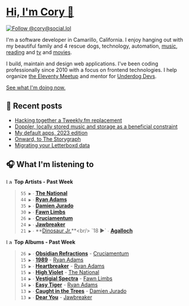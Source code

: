 # [Hi, I'm Cory 👋](https://coryd.dev)

[![Follow @cory@social.lol](https://img.shields.io/mastodon/follow/109606224363698309?domain=https%3A%2F%2Fsocial.lol&style=for-the-badge&logo=Mastodon&logoColor=white&labelColor=6364FF)](https://social.lol/@cory)

I'm a software developer in Camarillo, California. I enjoy hanging out with my beautiful family and 4 rescue dogs, technology, automation, [music](https://last.fm/user/coryd_), [reading](https://app.thestorygraph.com/profile/coryd) and [tv](https://trakt.tv/users/cdransf) and [movies](https://trakt.tv/users/cdransf).

I build, maintain and design web applications. I've been coding professionally since 2010 with a focus on frontend technologies. I help organize [the Eleventy Meetup](https://11tymeetup.dev/) and mentor for [Underdog Devs](https://www.underdogdevs.org/).

[See what I'm doing now.](https://coryd.dev/now)

## 📝 Recent posts

<!-- BLOGPOSTS:START -->
- [Hacking together a Tweekly.fm replacement](https://coryd.dev/posts/2023/hacking-together-a-tweeklyfm-repalcement/)
- [Doppler, locally stored music and storage as a beneficial constraint](https://coryd.dev/posts/2023/locally-stored-music-and-storage-as-a-meaningful-constraint/)
- [My default apps, 2023 edition](https://coryd.dev/posts/2023/default-apps-2023/)
- [Onward, to The Storygraph](https://coryd.dev/posts/2023/onward-to-the-storygraph/)
- [Migrating your Letterboxd data](https://coryd.dev/posts/2023/migrating-your-letterboxd-data/)
<!-- BLOGPOSTS:END -->

## 🎧 What I'm listening to

<!--START_LASTFM_ARTISTS:{"period": "7day", "rows": 8}-->
<a href="https://last.fm" target="_blank"><img src="https://user-images.githubusercontent.com/17434202/215290617-e793598d-d7c9-428f-9975-156db1ba89cc.svg" alt="Last.fm Logo" width="18" height="13"/></a> **Top Artists - Past Week**

> `55 ▶️` ∙ **[The National](https://www.last.fm/music/The+National)**<br/>
> `44 ▶️` ∙ **[Ryan Adams](https://www.last.fm/music/Ryan+Adams)**<br/>
> `35 ▶️` ∙ **[Damien Jurado](https://www.last.fm/music/Damien+Jurado)**<br/>
> `30 ▶️` ∙ **[Fawn Limbs](https://www.last.fm/music/Fawn+Limbs)**<br/>
> `26 ▶️` ∙ **[Cruciamentum](https://www.last.fm/music/Cruciamentum)**<br/>
> `24 ▶️` ∙ **[Jawbreaker](https://www.last.fm/music/Jawbreaker)**<br/>
> `21 ▶️` ∙ **[Dinosaur Jr.](https://www.last.fm/music/Dinosaur+Jr.)**<br/>
> `18 ▶️` ∙ **[Agalloch](https://www.last.fm/music/Agalloch)**<br/>
<!--END_LASTFM_ARTISTS-->

<!--START_LASTFM_ALBUMS:{"period": "7day", "rows": 8}-->
<a href="https://last.fm" target="_blank"><img src="https://user-images.githubusercontent.com/17434202/215290617-e793598d-d7c9-428f-9975-156db1ba89cc.svg" alt="Last.fm Logo" width="18" height="13"/></a> **Top Albums - Past Week**

> `26 ▶️` ∙ **[Obsidian Refractions](https://www.last.fm/music/Cruciamentum/Obsidian+Refractions)** - [Cruciamentum](https://www.last.fm/music/Cruciamentum)<br/>
> `15 ▶️` ∙ **[1989](https://www.last.fm/music/Ryan+Adams/1989)** - [Ryan Adams](https://www.last.fm/music/Ryan+Adams)<br/>
> `15 ▶️` ∙ **[Heartbreaker](https://www.last.fm/music/Ryan+Adams/Heartbreaker)** - [Ryan Adams](https://www.last.fm/music/Ryan+Adams)<br/>
> `15 ▶️` ∙ **[High Violet](https://www.last.fm/music/The+National/High+Violet)** - [The National](https://www.last.fm/music/The+National)<br/>
> `14 ▶️` ∙ **[Vestigial Spectra](https://www.last.fm/music/Fawn+Limbs/Vestigial+Spectra)** - [Fawn Limbs](https://www.last.fm/music/Fawn+Limbs)<br/>
> `14 ▶️` ∙ **[Easy Tiger](https://www.last.fm/music/Ryan+Adams/Easy+Tiger)** - [Ryan Adams](https://www.last.fm/music/Ryan+Adams)<br/>
> `13 ▶️` ∙ **[Caught in the Trees](https://www.last.fm/music/Damien+Jurado/Caught+in+the+Trees)** - [Damien Jurado](https://www.last.fm/music/Damien+Jurado)<br/>
> `13 ▶️` ∙ **[Dear You](https://www.last.fm/music/Jawbreaker/Dear+You)** - [Jawbreaker](https://www.last.fm/music/Jawbreaker)<br/>
<!--END_LASTFM_ALBUMS-->
